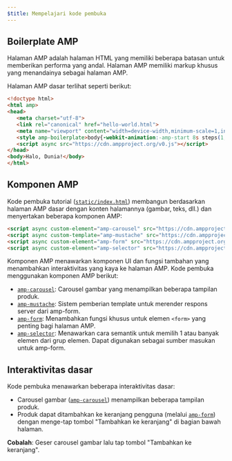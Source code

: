 ```yaml
---
$title: Mempelajari kode pembuka
---
```


## Boilerplate AMP
Halaman AMP adalah halaman HTML yang memiliki beberapa batasan untuk memberikan performa yang andal. Halaman AMP memiliki markup khusus yang menandainya sebagai halaman AMP.

Halaman AMP dasar terlihat seperti berikut:

```html
<!doctype html>
<html amp>
<head>
   <meta charset="utf-8">
   <link rel="canonical" href="hello-world.html">
   <meta name="viewport" content="width=device-width,minimum-scale=1,initial-scale=1">
   <style amp-boilerplate>body{-webkit-animation:-amp-start 8s steps(1,end) 0s 1 normal both;-moz-animation:-amp-start 8s steps(1,end) 0s 1 normal both;-ms-animation:-amp-start 8s steps(1,end) 0s 1 normal both;animation:-amp-start 8s steps(1,end) 0s 1 normal both}@-webkit-keyframes -amp-start{from{visibility:hidden}to{visibility:visible}}@-moz-keyframes -amp-start{from{visibility:hidden}to{visibility:visible}}@-ms-keyframes -amp-start{from{visibility:hidden}to{visibility:visible}}@-o-keyframes -amp-start{from{visibility:hidden}to{visibility:visible}}@keyframes -amp-start{from{visibility:hidden}to{visibility:visible}}</style><noscript><style amp-boilerplate>body{-webkit-animation:none;-moz-animation:none;-ms-animation:none;animation:none}</style></noscript>
   <script async src="https://cdn.ampproject.org/v0.js"></script>
</head>
<body>Halo, Dunia!</body>
</html>
```

## Komponen AMP

Kode pembuka tutorial ([`static/index.html`](https://github.com/googlecodelabs/advanced-interactivity-in-amp/blob/master/static/index.html)) membangun berdasarkan halaman AMP dasar dengan konten halamannya (gambar, teks, dll.) dan menyertakan beberapa komponen AMP:

```html
<script async custom-element="amp-carousel" src="https://cdn.ampproject.org/v0/amp-carousel-0.1.js"></script>
<script async custom-template="amp-mustache" src="https://cdn.ampproject.org/v0/amp-mustache-0.1.js"></script>
<script async custom-element="amp-form" src="https://cdn.ampproject.org/v0/amp-form-0.1.js"></script>
<script async custom-element="amp-selector" src="https://cdn.ampproject.org/v0/amp-selector-0.1.js"></script>
```

Komponen AMP menawarkan komponen UI dan fungsi tambahan yang menambahkan interaktivitas yang kaya ke halaman AMP. Kode pembuka menggunakan komponen AMP berikut:

- [`amp-carousel`](../../../../documentation/components/reference/amp-carousel.md): Carousel gambar yang menampilkan beberapa tampilan produk.
- [`amp-mustache`](../../../../documentation/components/reference/amp-mustache.md): Sistem pemberian template untuk merender respons server dari amp-form.
- [`amp-form`](../../../../documentation/components/reference/amp-form.md): Menambahkan fungsi khusus untuk elemen `<form>` yang penting bagi halaman AMP.
- [`amp-selector`](../../../../documentation/components/reference/amp-selector.md): Menawarkan cara semantik untuk memilih 1 atau banyak elemen dari grup elemen. Dapat digunakan sebagai sumber masukan untuk amp-form.

## Interaktivitas dasar

Kode pembuka menawarkan beberapa interaktivitas dasar:

- Carousel gambar ([`amp-carousel`](../../../../documentation/components/reference/amp-carousel.md)) menampilkan beberapa tampilan produk.
- Produk dapat ditambahkan ke keranjang pengguna (melalui [`amp-form`](../../../../documentation/components/reference/amp-form.md)) dengan menge-tap tombol "Tambahkan ke keranjang" di bagian bawah halaman.

**Cobalah**: Geser carousel gambar lalu tap tombol "Tambahkan ke keranjang".
